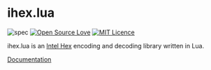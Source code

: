 # ihex.lua
![spec](https://github.com/sci4me/ihex/workflows/spec/badge.svg) [![Open Source Love](https://badges.frapsoft.com/os/v1/open-source.svg?v=103)](https://github.com/ellerbrock/open-source-badges/) [![MIT Licence](https://badges.frapsoft.com/os/mit/mit.svg?v=103)](https://opensource.org/licenses/mit-license.php)

ihex.lua is an [Intel Hex](https://en.wikipedia.org/wiki/Intel_HEX) encoding and decoding library written in Lua.

[Documentation](https://sci4me.github.io/ihex/)